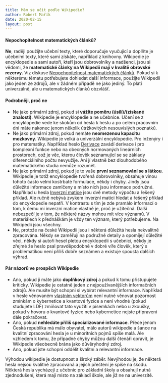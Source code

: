 ```yaml
---
title: Mám se učit podle Wikipedie?
author: Robert Mařík
date: 2020-02-15
layout: post
---
```


#### Nepochopitelnost matematických článků?

**Ne**, raději použijte učební texty, které doporučuje vyučující a
doplňte je učebními texty, které sami získáte, například z knihovny.
Wikipedie je encyklopedie a sami autoři, kteří jsou dobrovolníky a
nadšenci, jsou si vědomi, že **matematické články na Wikipedii mají v
kvalitě obrovské rezervy.** Viz diskuse [Nepochopitelnost matematických
článků](https://cs.wikipedia.org/wiki/Diskuse_k_port%C3%A1lu:Matematika#Nepochopitelnost_matematick%C3%BDch_%C4%8Dl%C3%A1nk%C5%AF).
Pokud si k některému tématu potřebujete dohledat další informace,
použijte Wikipedii jako jeden ze zdrojů, ale v žádném případě ne jako
jediný. To platí univerzálně, ale u matematických článků obzvlášť.

#### Podrobněji, proč ne

-   Ne jako primární zdroj, pokud si **vážíte poměru (úsilí)/(získané
    znalosti)**. Wikipedie je encyklopedie a ne učebnice. Učení se z
    encyklopedie vede ke skokům od hesla k heslu a po celém pracovním
    dni máte nakonec jenom několik útržkovitých nesouvislých poznatků.
-   Ne jako primární zdroj, pokud nemáte **neomezenou kapacitu
    mozkovny**. Wikipedie je velká a univerzální encyklopedie. Pro
    inženýry i pro matematiky. Například heslo
    [Derivace](https://cs.wikipedia.org/wiki/Derivace) zavádí derivace i
    pro komplexní funkce nebo na obecných normovaných lineárních
    prostorech, což je věc, kterou člověk seznamující se se základy
    diferenciálního počtu nevyužije. Ani jí vlastně bez dlouhodobého
    matematického studia nemůže rozumět.
-   Ne jako primární zdroj, pokud je to vaše **první seznamování se s
    látkou**. Wikipedie je totiž encyklopedie tvořená dobrovolníky,
    obsahuje vinou tohoto často velmi kostrbaté formulace, někdy i
    chyby. Jindy jsou důležité informace zamlčeny a místo nich jsou
    informace podružné. Například u hesla [Inverzní
    matice](https://cs.wikipedia.org/wiki/Inverzn%C3%AD_matice) jsou dvě
    metody výpočtu a řešený příklad. Ale ručně nebývá zvykem inverzní
    matici hledat a řešený příklad do encyklopedie nepatří. V kontrastu
    s tím je zde pramálo informací o tom, k čemu mi inverzní matice
    vlastně je, proč je užitečná. Další nebezpečí je v tom, že některé
    názvy mohou mít více významů. V materiálech k přednáškám je vždy ten
    význam, který potřebujeme. Na Wikipedii jsou všechny.
-   Ne, protože na české Wikipedii jsou i některá důležitá hesla
    nekvalitně zpracována. Někdy se zaměřují na podružné detaily a
    opomíjejí důležité věci, někdy si autoři hesel pletou encyklopedii s
    učebnicí, někdy je zřejmé že heslo psal pravděpodobně v dobré víře
    člověk, který s problematikou není příliš dobře seznámen a existuje
    spousta dalších výhrad.

#### Pár názorů ve prospěch Wikipedie

-   Ano, pokud ji máte jako **doplňkový zdroj** a pokud k tomu
    přistupujete kriticky. Wikipedie je ostatně jeden z
    nejpoužívanějších informačních zdrojů. Ale musíte být schopni si
    vybírat relevantní informace. Například v hesle věnovaném [vlastním
    vektorům](https://cs.wikipedia.org/wiki/Vlastn%C3%AD_vektory_a_vlastn%C3%AD_%C4%8D%C3%ADsla)
    není nutné věnovat pozornost zmínkám o kybernetice a kvantové fyzice
    a není vhodné (pokud studujete LDF) zmiňovat tato využití v
    písemkách nebo u zkoušky, pokud v hovoru o kvantové fyzice nebo
    kybernetice nejste připraveni dále pokračovat.
-   Ano, pokud **nehledáte příliš specializované informace**. Přece
    jenom Česká republika má málo obyvatel, málo autorů wikipedie a
    šance na kvalitní zpracování hesla je u minoritních pojmů spíše
    malá. Ale vzhledem k tomu, že případné chyby můžou další čtenáři
    opravit, je Wikipedie všeobecně brána jako důvěryhodný zdroj.
-   Ano, pokud jste schopni oddělit kvalitní a relevantní informace.

Výhodou wikipedie je dostupnost a široký záběr. Nevýhodou je, že některá
hesla nejsou kvalitně zpracovaná a jejich přečtení je spíše na škodu.
Některá hesla vycházejí z učebnic pro základní školy a obsahují nutná
zjednodušení, která mají místo na základí škole, ale již ne na
univerzitě.
